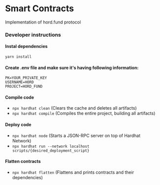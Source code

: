 # Smart Contracts

Implementation of hord.fund protocol 


### Developer instructions
#### Instal dependencies
`yarn install`

#### Create .env file and make sure it's having following information:
```
PK=YOUR_PRIVATE_KEY 
USERNAME=HORD
PROJECT=HORD_FUND
```

#### Compile code
- `npx hardhat clean` (Clears the cache and deletes all artifacts)
- `npx hardhat compile` (Compiles the entire project, building all artifacts)

#### Deploy code 
- `npx hardhat node` (Starts a JSON-RPC server on top of Hardhat Network)
- `npx hardhat run --network localhost scripts/{desired_deployment_script}`

#### Flatten contracts
- `npx hardhat flatten` (Flattens and prints contracts and their dependencies)


